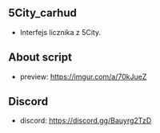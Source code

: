 ## 5City_carhud
- Interfejs licznika z 5City.
## About script
- preview: https://imgur.com/a/70kJueZ
## Discord
- discord: https://discord.gg/Bauyrg2TzD
